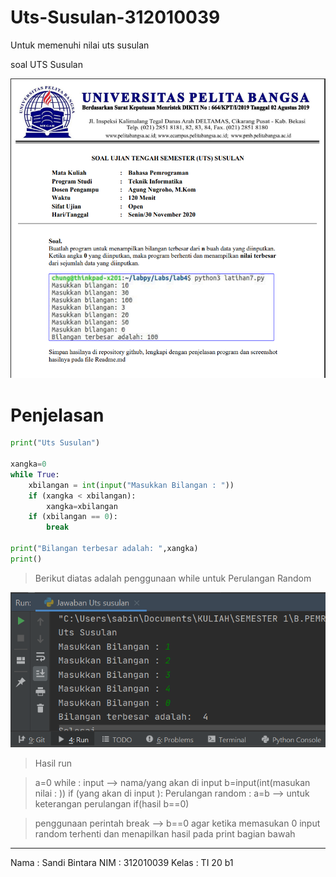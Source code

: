 # Uts-Susulan-312010039
Untuk memenuhi nilai uts susulan

soal UTS Susulan

![Foto/soaluts2](Foto/soaluts2.PNG)

# Penjelasan

```python
print("Uts Susulan")

xangka=0
while True:
    xbilangan = int(input("Masukkan Bilangan : "))
    if (xangka < xbilangan):
        xangka=xbilangan
    if (xbilangan == 0):
        break

print("Bilangan terbesar adalah: ",xangka)
print()
```
> Berikut diatas adalah penggunaan while untuk Perulangan Random 

![hasil run](Foto/hasilrun.PNG)
> Hasil run

>a=0
while :
input --> nama/yang akan di input b=input(int(masukan nilai : ))
if (yang akan di input ): Perulangan random : a=b --> untuk keterangan perulangan
if(hasil b==0)

> penggunaan perintah break --> b==0 agar ketika memasukan 0 input random terhenti dan menapilkan hasil pada print bagian bawah

--------------------------------------------------------------------------
Nama    : Sandi Bintara
NIM     : 312010039
Kelas   : TI 20 b1